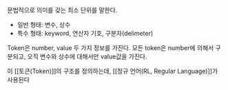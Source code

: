 
문법적으로 의미를 갖는 최소 단위를 말한다.
+ 일반 형태: 변수, 상수
+ 특수 형태: keyword, 연산자 기호, 구분자(delimeter)

Token은 number, value 두 가지 정보를 가진다. 
모든 token은 number에 의해서 구분되고, 오직 변수와 상수에 대해서만 value값을 가진다. 

이 [[토큰(Token)]]의 구조를 정의하는데, [[정규 언어(RL, Regular Language)]]가 사용된다